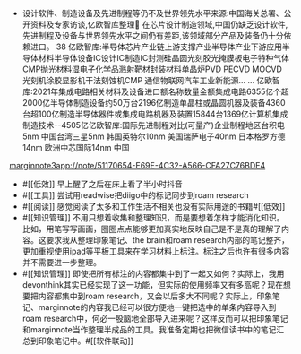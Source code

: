 - 设计软件、制造设备及先进制程等仍不及世界领先水平来源:中国海关总署、公开资料及专家访谈,亿欧智库整理 在芯片设计制造领域,中国仍缺乏设计软件,先进制程及设备与世界领先水平之间仍有差距,该领域部分产品及装备仍十分依赖进口。
38 亿欧智库:半导体芯片产业链上游支撑产业半导体产业下游应用半导体材料半导体设备IC设计IC制造IC封测硅晶圆光刻胶光掩膜板电子特种气体CMP抛光材料湿电子化学品溅射靶材封装材料单晶炉PVD PECVD MOCVD 光刻机涂胶显影机干法刻蚀机CMP 通信物联网汽车工业新能源... ...
亿欧智库:2021年集成电路相关材料及设备进口额名称数量金额集成电路6355亿个超2000亿半导体制造设备约50万台2196亿制造单晶柱或晶圆机器及装备4360台超100亿制造半导体器件或集成电路机器及装置15844台1369亿计算机集成制造技术--4505亿亿欧智库:国际先进制程对比(可量产)企业制程地区台积电5nm 中国台湾三星5nm 韩国英特尔10nm 美国瑞萨电子40nm 日本格罗方德14nm 欧洲中芯国际14nm 中国

[marginnote3app://note/51170654-E69E-4C32-A566-CFA27C76BDE4](marginnote3app://note/51170654-E69E-4C32-A566-CFA27C76BDE4)
- #[[低效]] 早上醒了之后在床上看了半小时抖音
- #[[工具]] 尝试用readwise把diigo中的标记同步到roam research
- #[[阅读]] 感觉阅读了太多和工作生活不相关也没有实际用途的书籍#[[低效]]
- #[[知识管理]] 不用只想着收集和整理知识，而是要想着怎样才能消化知识。比如，用笔写写画画，圈圈点点能够更加真实地反映自己是不是真的理解了内容。这要求我从整理印象笔记、the brain和roam research内部的笔记整齐，更加重视使用ipad等平板工具来在学习材料上标注。标注之后也许有很多内容并不需要进一步整理。
- #[[知识管理]] 即使把所有标注的内容都集中到了一起又如何？实际上，我用devonthink其实已经实现了这一功能，但实际的使用频率又有多高呢？现在想要把内容都集中到roam research，又会以后多大不同呢？实际上，印象笔记、marginnote的内容我已经可以很方便地一键把选中的单条内容导入到roam research中，何必一股脑地全部导入进来呢？这样反而可以把印象笔记和marginnote当作整理半成品的工具。我准备定期也把微信读书中的笔记汇总到印象笔记中。#[[软件联动]]
